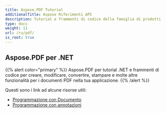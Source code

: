 ```yaml
---
title: Aspose.PDF Tutorial
additionalTitle: Aspose Riferimenti API
description: Tutorial e frammenti di codice della famiglia di prodotti Aspose.PDF. Include esercitazioni di base e avanzate sull'utilizzo di Aspose.PDF.
type: docs
weight: 11
url: /ru/pdf/
is_root: true
---
```


## Aspose.PDF per .NET
{{% alert color="primary" %}}
Aspose.PDF per tutorial .NET e frammenti di codice per creare, modificare, convertire, stampare e molte altre funzionalità per i documenti PDF nella tua applicazione. 
{{% /alert %}}

Questi sono i link ad alcune risorse utili:
- [Programmazione con Documento](./net/programming-with-document/)
- [Programmazione con annotazioni](./net/annotations/)
 

